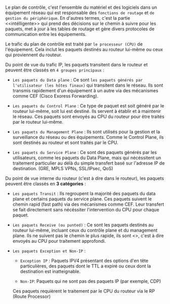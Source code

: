 Le plan de contrôle, c'est l'ensemble du matériel et des logiciels dans un équipement réseau qui est responsable des `fonctions de routage` et `de gestion du périphérique`. En d'autres termes, c'est la partie <<intélligente>> qui prend des décisions sur le chemin à suivre pour les paquets, met à jour à les tables de routage et gère divers protocoles de communication entre les équipements.

Le trafic du plan de contrôle est traité par `le processeur (CPU)` de l'équipement. Cela inclut les paquets destinés au routeur lui-même ou ceux qui proviennent du routeur.

Du point de vue du trafic IP, les paquets transitent dans le routeur et peuvent être classés en `4 groupes principaux` : 

- `Les paquets du Data plane` : Ce sont `les paquets générés par l'utilisateur (les hôtes finaux)` qui transitent dans le réseau. Ils sont transmis rapidement d'un équipement à un autre via des mécanismes comme CEF (Cisco Exoress Forwarding).

- `Les paquets du Control Plane` : Ce type de paquet est soit généré par le routeur lui-même, soit lui est destiné. Ils servent à établir et à maintenir le réseau. Ces paquets sont envoyés au CPU du routeur pour être traités par le routeur lui-même.

- `Les paquets du Management Plane` : Ils sont utilisés pour la gestion et la surveillance du réseau ou des équipements. Comme le Control Plane, ils sont destinés au routeur et sont traités par le CPU.

- `Les paquets du Service Plane` : Ce sont des paquets générés par les utilisateurs, comme les paquets du Data Plane, mais qui nécéssitent un traitement particulier au délà du simple transfert basé sur l'adresse IP de destination. (GRE, MPLS VPNs, SSL/IPsec, QoS)


 Du point de vue interne du routeur (c'est à dire dans le routeur), les paquets peuvent être classés en **3 catégories** : 

 - `Les paquets Transit` : Ils regroupent la majorité des paquets du data plane et certains paquets du service plane. Ces paquets suivent le chemin rapid (fast path) via des mécanismes comme CEF. Leur transfert se fait directement sans nécéssiter l'intervention du CPU pour chaque paquet.

 - `Les paquets Receive (ou punted)` : Ce sont les paquets destinés au routeur lui-même, incluant ceux du contrôle plane et du management plane. Ils ne suivent pas le chemin le plus rapide, ils sont <<punted>>, c'est à dire envoyés au CPU pour traitement approfondi.

 - `Les paquets Exception et Non-IP` :

   - `Exception IP` : Paquets IPV4 présentant des options d'en tête particulières, des paquets dont le TTL a expiré ou ceux dont la destination est inatteignable.
  
   - `Non-IP`: Paquets qui ne sont pas des paquets IP (par exemple, CDP)

   Ces paquets requièrent le traitement par le CPU du routeur via le RP (Route Processor)
